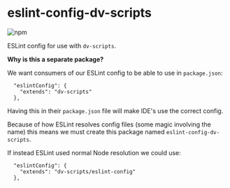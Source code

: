 # eslint-config-dv-scripts

![npm](https://img.shields.io/npm/v/eslint-config-dv-scripts)

ESLint config for use with `dv-scripts`.

**Why is this a separate package?**

We want consumers of our ESLint config to be able to use in `package.json`:

```
  "eslintConfig": {
    "extends": "dv-scripts"
  },
```

Having this in their `package.json` file will make IDE's use the correct config.

Because of how ESLint resolves config files (some magic involving the name) this means we must create this package named `eslint-config-dv-scripts`.

If instead ESLint used normal Node resolution we could use:

```
  "eslintConfig": {
    "extends": "dv-scripts/eslint-config"
  },
```
